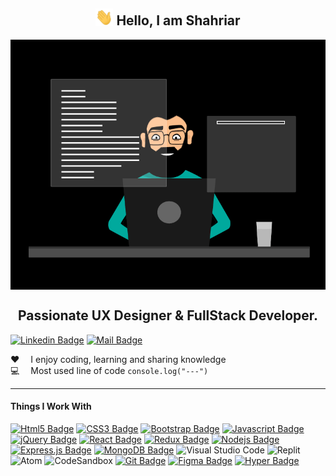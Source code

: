 <h2 align="center">
<img  src="./assets/hello.gif" width="28px" alt="hi">
<strong>Hello, I am Shahriar</strong>
</h2>

<p align="center">
<img align="center" margin="auto" height="400px" alt="Coding_pic"  src="./assets/program.gif">
</p>

<h2 align="center">Passionate UX Designer & FullStack Developer.</h2>

[![Linkedin Badge](https://img.shields.io/badge/LinkedIn-0077B5?style=for-the-badge&logo=linkedin&logoColor=white)](https://www.linkedin.com/in/md-shahriar-ferdous-dev/) [![Mail Badge](https://img.shields.io/badge/Gmail-D14836?style=for-the-badge&logo=gmail&logoColor=white)](mailto:shahriarferdous2233@gmail.com)

:hearts: &emsp;I enjoy coding, learning and sharing knowledge <br/>
:computer: &emsp;Most used line of code `console.log("---")` <br/>

<hr>

#### Things I Work With

[![Html5 Badge](https://img.shields.io/badge/HTML5-E34F26?style=for-the-badge&logo=html5&logoColor=white)](#) [![CSS3 Badge](https://img.shields.io/badge/CSS3-1572B6?style=for-the-badge&logo=css3&logoColor=white)](#) [![Bootstrap Badge](https://img.shields.io/badge/Bootstrap-563D7C?style=for-the-badge&logo=bootstrap&logoColor=white)](#) [![Javascript Badge](https://img.shields.io/badge/JavaScript-F7DF1E?style=for-the-badge&logo=javascript&logoColor=black)](#) [![jQuery Badge](https://img.shields.io/badge/jQuery-0769AD?style=for-the-badge&logo=jquery&logoColor=white)](#) [![React Badge](https://img.shields.io/badge/React-20232A?style=for-the-badge&logo=react&logoColor=61DAFB)](#) [![Redux Badge](https://img.shields.io/badge/Redux-593D88?style=for-the-badge&logo=redux&logoColor=white)](#) [![Nodejs Badge](https://img.shields.io/badge/Node.js-43853D?style=for-the-badge&logo=node.js&logoColor=white)](#) [![Express.js Badge](https://img.shields.io/badge/Express.js-000000?style=for-the-badge&logo=express&logoColor=white)](#) [![MongoDB Badge](https://img.shields.io/badge/MongoDB-4EA94B?style=for-the-badge&logo=mongodb&logoColor=white)](#) ![Visual Studio Code](https://img.shields.io/badge/Visual%20Studio%20Code-0078d7.svg?style=for-the-badge&logo=visual-studio-code&logoColor=white) ![Replit](https://img.shields.io/badge/Replit-DD1200?style=for-the-badge&logo=Replit&logoColor=white) ![Atom](https://img.shields.io/badge/Atom-%2366595C.svg?style=for-the-badge&logo=atom&logoColor=white) ![CodeSandbox](https://img.shields.io/badge/Codesandbox-040404?style=for-the-badge&logo=codesandbox&logoColor=DBDBDB) [![Git Badge](https://img.shields.io/badge/Git-F05032?style=for-the-badge&logo=git&logoColor=white)](#) [![Figma Badge](https://img.shields.io/badge/Figma-F24E1E?style=for-the-badge&logo=figma&logoColor=white)](#) [![Hyper Badge](https://img.shields.io/badge/Hyper-000000?style=for-the-badge&logo=hyper&logoColor=white)](#)

